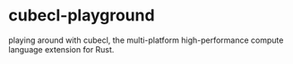# cubecl-playground

playing around with cubecl, the multi-platform high-performance compute language extension for Rust.
